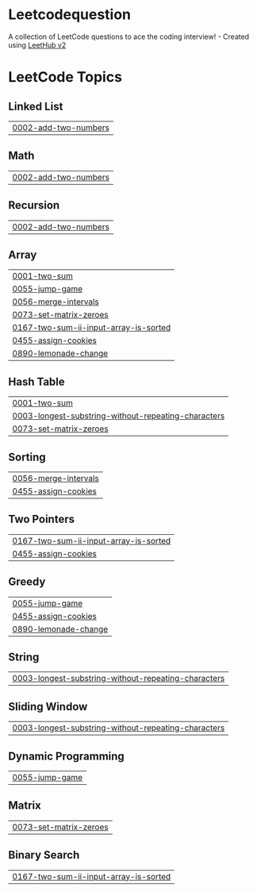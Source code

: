 # Leetcodequestion
A collection of LeetCode questions to ace the coding interview! - Created using [LeetHub v2](https://github.com/arunbhardwaj/LeetHub-2.0)

<!---LeetCode Topics Start-->
# LeetCode Topics
## Linked List
|  |
| ------- |
| [0002-add-two-numbers](https://github.com/kaushal354/Leetcodequestion/tree/master/0002-add-two-numbers) |
## Math
|  |
| ------- |
| [0002-add-two-numbers](https://github.com/kaushal354/Leetcodequestion/tree/master/0002-add-two-numbers) |
## Recursion
|  |
| ------- |
| [0002-add-two-numbers](https://github.com/kaushal354/Leetcodequestion/tree/master/0002-add-two-numbers) |
## Array
|  |
| ------- |
| [0001-two-sum](https://github.com/kaushal354/Leetcodequestion/tree/master/0001-two-sum) |
| [0055-jump-game](https://github.com/kaushal354/Leetcodequestion/tree/master/0055-jump-game) |
| [0056-merge-intervals](https://github.com/kaushal354/Leetcodequestion/tree/master/0056-merge-intervals) |
| [0073-set-matrix-zeroes](https://github.com/kaushal354/Leetcodequestion/tree/master/0073-set-matrix-zeroes) |
| [0167-two-sum-ii-input-array-is-sorted](https://github.com/kaushal354/Leetcodequestion/tree/master/0167-two-sum-ii-input-array-is-sorted) |
| [0455-assign-cookies](https://github.com/kaushal354/Leetcodequestion/tree/master/0455-assign-cookies) |
| [0890-lemonade-change](https://github.com/kaushal354/Leetcodequestion/tree/master/0890-lemonade-change) |
## Hash Table
|  |
| ------- |
| [0001-two-sum](https://github.com/kaushal354/Leetcodequestion/tree/master/0001-two-sum) |
| [0003-longest-substring-without-repeating-characters](https://github.com/kaushal354/Leetcodequestion/tree/master/0003-longest-substring-without-repeating-characters) |
| [0073-set-matrix-zeroes](https://github.com/kaushal354/Leetcodequestion/tree/master/0073-set-matrix-zeroes) |
## Sorting
|  |
| ------- |
| [0056-merge-intervals](https://github.com/kaushal354/Leetcodequestion/tree/master/0056-merge-intervals) |
| [0455-assign-cookies](https://github.com/kaushal354/Leetcodequestion/tree/master/0455-assign-cookies) |
## Two Pointers
|  |
| ------- |
| [0167-two-sum-ii-input-array-is-sorted](https://github.com/kaushal354/Leetcodequestion/tree/master/0167-two-sum-ii-input-array-is-sorted) |
| [0455-assign-cookies](https://github.com/kaushal354/Leetcodequestion/tree/master/0455-assign-cookies) |
## Greedy
|  |
| ------- |
| [0055-jump-game](https://github.com/kaushal354/Leetcodequestion/tree/master/0055-jump-game) |
| [0455-assign-cookies](https://github.com/kaushal354/Leetcodequestion/tree/master/0455-assign-cookies) |
| [0890-lemonade-change](https://github.com/kaushal354/Leetcodequestion/tree/master/0890-lemonade-change) |
## String
|  |
| ------- |
| [0003-longest-substring-without-repeating-characters](https://github.com/kaushal354/Leetcodequestion/tree/master/0003-longest-substring-without-repeating-characters) |
## Sliding Window
|  |
| ------- |
| [0003-longest-substring-without-repeating-characters](https://github.com/kaushal354/Leetcodequestion/tree/master/0003-longest-substring-without-repeating-characters) |
## Dynamic Programming
|  |
| ------- |
| [0055-jump-game](https://github.com/kaushal354/Leetcodequestion/tree/master/0055-jump-game) |
## Matrix
|  |
| ------- |
| [0073-set-matrix-zeroes](https://github.com/kaushal354/Leetcodequestion/tree/master/0073-set-matrix-zeroes) |
## Binary Search
|  |
| ------- |
| [0167-two-sum-ii-input-array-is-sorted](https://github.com/kaushal354/Leetcodequestion/tree/master/0167-two-sum-ii-input-array-is-sorted) |
<!---LeetCode Topics End-->